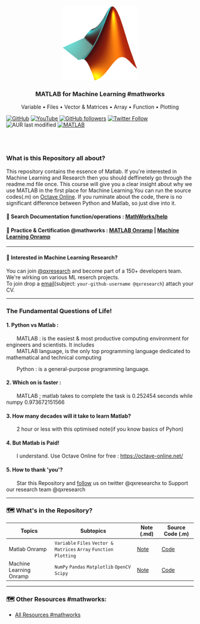 <p align="center">
  <a href="https://www.youtube.com/channel/UCX7oe66V8zyFpAJyMfPL9VA">
    <img src="https://github.com/xiaowuc2/xiaowuc2/blob/master/source/Matlab_Logo.png" alt="MATLAB" width="200" height="200">
  </a>
  <h3 align="center">MATLAB for Machine Learning #mathworks</h3>
  <p align="center">
    Variable • Files • Vector & Matrices • Array • Function • Plotting
  </p>
</p>


[![GitHub](https://img.shields.io/static/v1.svg?label=Collaborators&message=1&color=success&logo=github&style=social)](https://github.com/qxresearch/Simple-Harmonic-Motion/graphs/contributors)
[![YouTube](https://img.shields.io/static/v1.svg?label=YouTube&message=@qxresearch&color=grey&logo=youtube&style=flat&logoColor=white&colorA=critical)](https://www.youtube.com/channel/UCX7oe66V8zyFpAJyMfPL9VA)
[![GitHub followers](https://img.shields.io/github/followers/xiaowuc2?style=social)]("https://github.com/xiaowuc2")
  [![Twitter Follow](https://img.shields.io/twitter/follow/qxresearchx?label=%40qxresearchx&style=social)](https://twitter.com/qxresearchx)
    <img alt="AUR last modified" src="https://img.shields.io/aur/last-modified/google-chrome">
    [![MATLAB](https://github.com/mathworks/Database-Explorer-for-IIASA/workflows/MATLAB/badge.svg)](https://github.com/mathworks/Database-Explorer-for-IIASA/actions?query=workflow%3AMATLAB)
 
 <br></br>
 
 ### What is this Repository all about?

This repository contains the essence of Matlab. If you're interested in Machine Learning and Research then you should deffinetely go through the readme.md file once. This course will give you a clear insight about why we use MATLAB in the first place for Machine Learning.You can run the source codes(.m) on [Octave Online](https://octave-online.net). If you ruminate about the code, there is no significant difference between Python and Matlab, so just dive into it.

#### 📖 Search Documentation function/operations : [MathWorks/help](https://in.mathworks.com/help/index.html)
#### 📖 Practice & Certification @mathworks : [MATLAB Onramp](https://matlabacademy.mathworks.com/R2021a/portal.html?course=gettingstarted) | [Machine Learning Onramp](https://matlabacademy.mathworks.com/R2021a/portal.html?course=machinelearning)

--------------

#### 🔬 Interested in Machine Learning Research?
You can join [@qxresearch](https://github.com/qxresearch) and become part of a 150+ developers team. We're wlrking on various ML reserch projects.</br> 
To join drop a <a href = "mailto: rohitmandal814566@gmail.com">email</a>(subject: `your-github-username @qxresearch`) attach your CV.

--------------
 
### The Fundamental Questions of Life!

#### 1. Python vs Matlab :

    MATLAB : is the easiest & most productive computing environment for engineers and scientists. It includes  <br />
  MATLAB language, is the only top programming language dedicated to mathematical and technical computing <br />

  Python : is a general-purpose programming language. <br />
   
#### 2. Which on is faster :

  MATLAB ; matlab takes to complete the task is 0.252454 seconds while numpy 0.973672151566 <br />
  
#### 3. How many decades will it take to learn Matlab?

  2 hour or less with this optimised note(if you know basics of Pyhon) <br />
   
#### 4. But Matlab is Paid!

  I understand. Use Octave Online for free : https://octave-online.net/ <br />
   
#### 5. How to thank 'you'?

  Star this Repository and [follow](https://github.com/xiaowuc2) us on twitter @qxresearchx to Support our research team @qxresearch <br />
   
--------------   

### 🗺️ What's in the Repository?

Topics  | Subtopics | Note (.md) | Source Code (.m) 
------------- | ------------- | ------------- | ------------- 
Matlab Onramp  |  `Variable`  `Files`  `Vector & Matrices`  `Array`  `Function`  `Plotting` | [Note]() | [Code]() 
Machine Learning Onramp  | `NumPy` `Pandas` `Matplotlib` `OpenCV` `Scipy` | [Note]() | [Code]()

--------------

### 🗺️ Other Resources #mathworks: 

- [All Resources #mathworks](https://matlabacademy.mathworks.com/)
